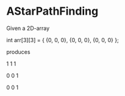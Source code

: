 # AStarPathFinding

Given a 2D-array

int arr[3][3] = {
		{0, 0, 0},
		{0, 0, 0},
		{0, 0, 0}
	};
  
produces

1 1 1

0 0 1

0 0 1
